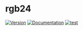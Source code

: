 # rgb24

[![Version](https://img.shields.io/crates/v/rgb24.svg)](https://crates.io/crates/rgb24)
[![Documentation](https://docs.rs/rgb24/badge.svg)](https://docs.rs/rgb24)
[![test](https://github.com/gridbugs/rgb24/actions/workflows/test.yml/badge.svg)](https://github.com/gridbugs/rgb24/actions/workflows/test.yml)
